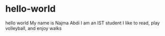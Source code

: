 # hello-world
hello world
My name is Najma Abdi 
I am an IST student
I like to read, play volleyball, and enjoy walks
